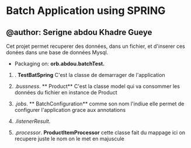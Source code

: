 # Batch Application using SPRING
## @author: Serigne abdou Khadre Gueye

Cet projet permet recuperer des données, dans un fichier, et d'inserer ces donées  dans une base de données Mysql.

*	Packaging on: **orb.abdou.batchTest.**

1.  . 		**TestBatSpring**
	C'est la classe de demarrager de l'application 
2.	.*bussness*. 		** Product**
	C'est la classe model qui va consommer les données du fichier en instance de Product
3.	.*jobs*.		** BatchConfiguration**
	comme son nom l'indiue elle permet de configurer l'application grace aux annotations
4.	.*listenerResult*.
		
5.	.*processor*. **ProductItemProcessor**
	cette classe fait du mappage ici on recupere juste le nom on le met en majuscule

	